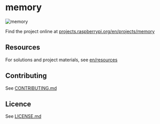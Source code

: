 # memory

![memory](en/images/banner.png)

Find the project online at [projects.raspberrypi.org/en/projects/memory](https://projects.raspberrypi.org/en/projects/memory)

## Resources
For solutions and project materials, see [en/resources](https://github.com/raspberrypilearning/boat-race/tree/master/en/resources)

## Contributing
See [CONTRIBUTING.md](CONTRIBUTING.md)

## Licence
 See [LICENSE.md](LICENSE.md)
